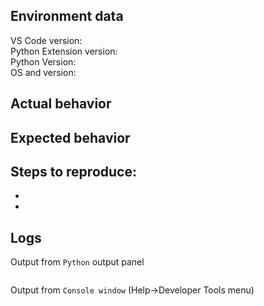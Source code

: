 <!-- 
Do you have a question? Please ask it on https://stackoverflow.com/questions/tagged/visual-studio-code+python. 

Unable to install linter or formatter? 'No installers available'? 
Windows - https://stackoverflow.com/questions/4750806/how-do-i-install-pip-on-windows
Linux - https://www.cyberciti.biz/faq/debian-ubuntu-centos-rhel-linux-install-pipclient/
https://www.tecmint.com/install-pip-in-linux/

Python configuration issues? Please check https://code.visualstudio.com/docs/python/python-tutorial#_prerequisites
-->

## Environment data
VS Code version:  
Python Extension version:  
Python Version:   
OS and version:    

## Actual behavior

## Expected  behavior

## Steps to reproduce:  
-  
-  

## Logs
Output from ```Python``` output panel  
```
```   
Output from ```Console window``` (Help->Developer Tools menu)
```
```
